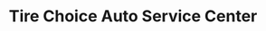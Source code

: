 ---
title: "Tire Choice Auto Service Center"
url: /virginia-beach/tire-choice-auto-service-center/
shop: Autowerkstatt
---